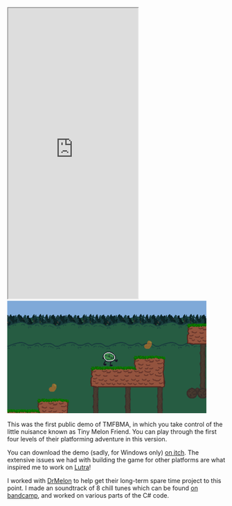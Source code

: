[_metadata_:template]: - "project"
[_metadata_:title]: - "Tiny Melon Friend's Big Melon Adventure - v0.1 Demo"
[_metadata_:summary]: - "A funky fresh platformer following the adventures of Tiny Melon Friend!"
[_metadata_:tags]: - "code,music,gamedev,C#"
[_metadata_:image]: - "tmfbma-demo.png"
[_metadata_:date]: - "2021-04-30"

<!-- TODO: make this flex or somethin cos it looks bad on mobile! -->
<iframe style="height: 670px;" class="project-bandcamp-embed" src="https://bandcamp.com/EmbeddedPlayer/album=611122636/size=large/bgcol=ffffff/linkcol=b90b4a/transparent=true/" seamless><a href="https://leafcodes.bandcamp.com/album/tiny-melon-friends-big-melon-adventure-demo-trax">Tiny Melon Friend's Big Melon Adventure Demo Trax by leafcodes</a></iframe>

<img width="460px" class="project-image" src="/images/tmfbma-demo-1.gif">

This was the first public demo of TMFBMA, in which you take control of the little nuisance known as Tiny Melon Friend.
You can play through the first four levels of their platforming adventure in this version.

You can download the demo (sadly, for Windows only) [on itch](https://drmelon.itch.io/tmfbma-demo).
The extensive issues we had with building the game for other platforms are what inspired me to work on [Lutra](/projects/lutra)!

I worked with [DrMelon](https://melon.zone/) to help get their long-term spare time project to this point.
I made an soundtrack of 8 chill tunes which can be found [on bandcamp](https://leafcodes.bandcamp.com/album/tiny-melon-friends-big-melon-adventure-demo-trax), and worked on various parts of the C# code.

